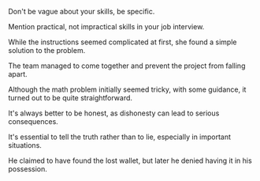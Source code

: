 Don't be vague about your skills, be specific.

Mention practical, not impractical skills in your job interview.

While the instructions seemed complicated at first, she found a simple solution to the problem.

The team managed to come together and prevent the project from falling apart.

Although the math problem initially seemed tricky, with some guidance, it turned out to be quite straightforward.

It's always better to be honest, as dishonesty can lead to serious consequences.

It's essential to tell the truth rather than to lie, especially in important situations.

He claimed to have found the lost wallet, but later he denied having it in his possession.
